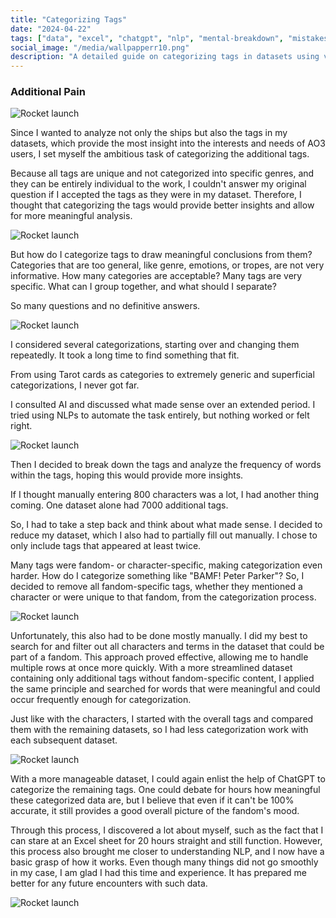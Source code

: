 ```yaml
---
title: "Categorizing Tags"
date: "2024-04-22"
tags: ["data", "excel", "chatgpt", "nlp", "mental-breakdown", "mistakes", "think"]
social_image: "/media/wallpapperr10.png"
description: "A detailed guide on categorizing tags in datasets using various tools and overcoming challenges."
---
```


### Additional Pain

![Rocket launch](/media/Tags/chatgptwarning.png)

Since I wanted to analyze not only the ships but also the tags in my datasets, which provide the most insight into the interests and needs of AO3 users, I set myself the ambitious task of categorizing the additional tags.

Because all tags are unique and not categorized into specific genres, and they can be entirely individual to the work, I couldn't answer my original question if I accepted the tags as they were in my dataset. Therefore, I thought that categorizing the tags would provide better insights and allow for more meaningful analysis.

![Rocket launch](/media/Tags/excel_tags_fandoms3.png)

But how do I categorize tags to draw meaningful conclusions from them? Categories that are too general, like genre, emotions, or tropes, are not very informative. How many categories are acceptable? Many tags are very specific. What can I group together, and what should I separate?

So many questions and no definitive answers.

![Rocket launch](/media/Tags/chatgpt_categories1.png)

I considered several categorizations, starting over and changing them repeatedly. It took a long time to find something that fit.

From using Tarot cards as categories to extremely generic and superficial categorizations, I never got far.

I consulted AI and discussed what made sense over an extended period. I tried using NLPs to automate the task entirely, but nothing worked or felt right.

![Rocket launch](/media/Tags/wallpaper14.png)

Then I decided to break down the tags and analyze the frequency of words within the tags, hoping this would provide more insights.

If I thought manually entering 800 characters was a lot, I had another thing coming. One dataset alone had 7000 additional tags.

So, I had to take a step back and think about what made sense. I decided to reduce my dataset, which I also had to partially fill out manually. I chose to only include tags that appeared at least twice.

Many tags were fandom- or character-specific, making categorization even harder. How do I categorize something like "BAMF! Peter Parker"? So, I decided to remove all fandom-specific tags, whether they mentioned a character or were unique to that fandom, from the categorization process.

![Rocket launch](/media/Tags/excel_tags_fandoms1.png)

Unfortunately, this also had to be done mostly manually. I did my best to search for and filter out all characters and terms in the dataset that could be part of a fandom. This approach proved effective, allowing me to handle multiple rows at once more quickly. With a more streamlined dataset containing only additional tags without fandom-specific content, I applied the same principle and searched for words that were meaningful and could occur frequently enough for categorization.

Just like with the characters, I started with the overall tags and compared them with the remaining datasets, so I had less categorization work with each subsequent dataset.

![Rocket launch](/media/Tags/tags_fandom_specific.png)

With a more manageable dataset, I could again enlist the help of ChatGPT to categorize the remaining tags. One could debate for hours how meaningful these categorized data are, but I believe that even if it can't be 100% accurate, it still provides a good overall picture of the fandom's mood.

Through this process, I discovered a lot about myself, such as the fact that I can stare at an Excel sheet for 20 hours straight and still function. However, this process also brought me closer to understanding NLP, and I now have a basic grasp of how it works. Even though many things did not go smoothly in my case, I am glad I had this time and experience. It has prepared me better for any future encounters with such data.

![Rocket launch](/media/Tags/chatgpt_categories2.png)
